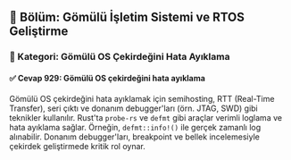 ## 📘 Bölüm: Gömülü İşletim Sistemi ve RTOS Geliştirme
### 🔹 Kategori: Gömülü OS Çekirdeğini Hata Ayıklama
#### ✅ Cevap 929: Gömülü OS çekirdeğini hata ayıklama

Gömülü OS çekirdeğini hata ayıklamak için semihosting, RTT (Real-Time Transfer), seri çıktı ve donanım debugger'ları (örn. JTAG, SWD) gibi teknikler kullanılır. Rust'ta `probe-rs` ve `defmt` gibi araçlar verimli loglama ve hata ayıklama sağlar. Örneğin, `defmt::info!()` ile gerçek zamanlı log alınabilir. Donanım debugger'ları, breakpoint ve bellek incelemesiyle çekirdek geliştirmede kritik rol oynar.
